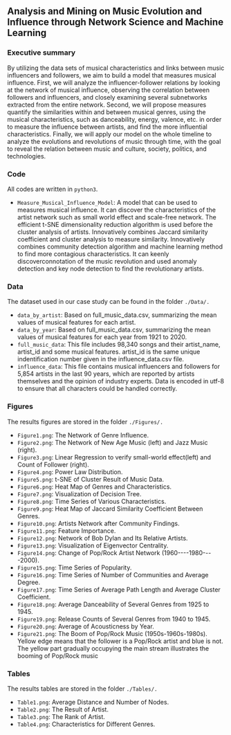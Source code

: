 ## Analysis and Mining on Music Evolution and Influence through Network Science and Machine Learning


### Executive summary
By utilizing the data sets of musical characteristics and links between music influencers and followers, we aim to build a model that measures musical influence. First, we will analyze the influencer-follower relations by looking at the network of musical influence, observing the correlation between followers and influencers, and closely examining several subnetworks extracted from the entire network. Second, we will propose measures quantify the similarities within and between musical genres, using the musical characteristics, such as danceability, energy, valence, etc. in order to measure the influence between artists, and find the more influential characteristics. Finally, we will apply our model on the whole timeline to analyze the evolutions and revolutions of music through time, with the goal to reveal the relation between music and culture, society, politics, and technologies.


### Code
All codes are written in `python3`.
* `Measure_Musical_Influence_Model`: A model that can be used to measures musical influence. It can discover the characteristics of the artist network such as small world effect and scale-free network. The efficient t-SNE dimensionality reduction algorithm is used before the cluster analysis of artists. Innovatively combines Jaccard similarity coefficient and cluster analysis to measure similarity. Innovatively combines community detection algorithm and machine learning method to find more contagious characteristics. It can keenly discoverconnotation of the music revolution and used anomaly detection and key node detection to find the revolutionary artists.


### Data
The dataset used in our case study can be found in the folder `./Data/.`
* `data_by_artist`: Based on full_music_data.csv, summarizing the mean values of musical features for each artist.
* `data_by_year`: Based on full_music_data.csv, summarizing the mean values of musical features for each year from 1921 to 2020.
* `full_music_data`: This file includes 98,340 songs and their artist_name, artist_id and some musical features. artist_id is the same unique indentification number given in the influence_data.csv file.
* `influence_data`: This file contains musical influencers and followers for 5,854 artists in the last 90 years, which are reported by artists themselves and the opinion of industry experts. Data is encoded in utf-8 to ensure that all characters could be handled correctly.



### Figures
The results figures are stored in the folder `./Figures/.`
* `Figure1.png`: The Network of Genre Influence.
* `Figure2.png`: The Network of New Age Music (left) and Jazz Music (right).
* `Figure3.png`: Linear Regression to verify small-world effect(left) and Count of Follower (right).
* `Figure4.png`: Power Law Distribution.
* `Figure5.png`: t-SNE of Cluster Result of Music Data.
* `Figure6.png`: Heat Map of Genres and Characteristics.
* `Figure7.png`: Visualization of Decision Tree.
* `Figure8.png`: Time Series of Various Characteristics.
* `Figure9.png`: Heat Map of Jaccard Similarity Coefficient Between Genres.
* `Figure10.png`: Artists Network after Community Findings.
* `Figure11.png`: Feature Importance.
* `Figure12.png`: Network of Bob Dylan and Its Relative Artists.
* `Figure13.png`: Visualization of Eigenvector Centrality.
* `Figure14.png`: Change of Pop/Rock Artist Network (1960----1980----2000).
* `Figure15.png`: Time Series of Popularity.
* `Figure16.png`: Time Series of Number of Communities and Average Degree.
* `Figure17.png`: Time Series of Average Path Length and Average Cluster Coefficient.
* `Figure18.png`: Average Danceability of Several Genres from 1925 to 1945.
* `Figure19.png`: Release Counts of Several Genres from 1940 to 1945.
* `Figure20.png`: Average of Acousticness by Year.
* `Figure21.png`: The Boom of Pop/Rock Music (1950s-1960s-1980s). Yellow edge means that the follower is a Pop/Rock artist and blue is not. The yellow part gradually occupying the main stream illustrates the booming of Pop/Rock music


### Tables
The results tables are stored in the folder `./Tables/.`
* `Table1.png`: Average Distance and Number of Nodes.
* `Table2.png`: The Result of Artist.
* `Table3.png`: The Rank of Artist.
* `Table4.png`: Characteristics for Different Genres.
